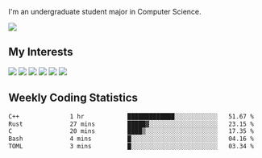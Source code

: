 I'm an undergraduate student major in Computer Science.

![](https://github-readme-stats.vercel.app/api?username=littzhch&theme=radical)

## My Interests

![](https://img.shields.io/badge/Python-3776AB?style=flat&labelColor=FFD43B&logoColor=3776AB&logo=python)
![](https://img.shields.io/badge/C-00599C?style=flat&labelColor=01427d&logoColor=6295cb&logo=c)
![](https://img.shields.io/badge/Rust-ffffff?style=flat&labelColor=ffffff&logoColor=000000&logo=rust)
![](https://img.shields.io/badge/LaTeX-008080?style=flat&labelColor=eeece5&logoColor=008080&logo=latex)
![](https://img.shields.io/badge/OpenGL-5487b2?style=flat&labelColor=ffffff&logoColor=5487b2&logo=opengl)
![](https://img.shields.io/badge/archlinux-1793d1?style=flat&labelColor=333333&logoColor=1793d1&logo=archlinux)

## Weekly Coding Statistics
<!--START_SECTION:waka-->

```txt
C++              1 hr            █████████████░░░░░░░░░░░░   51.67 %
Rust             27 mins         █████▓░░░░░░░░░░░░░░░░░░░   23.15 %
C                20 mins         ████▒░░░░░░░░░░░░░░░░░░░░   17.35 %
Bash             4 mins          █░░░░░░░░░░░░░░░░░░░░░░░░   04.16 %
TOML             3 mins          █░░░░░░░░░░░░░░░░░░░░░░░░   03.34 %
```

<!--END_SECTION:waka-->
